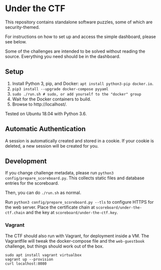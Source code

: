 # Under the CTF
This repository contains standalone software puzzles, some of which are security-themed.

For instructions on how to set up and access the simple dashboard, please see
below.

Some of the challenges are intended to be solved without reading the source.
Everything you need should be in the dashboard.

## Setup
1. Install Python 3, pip, and Docker: `apt install python3-pip docker.io`.
1. `pip3 install --upgrade docker-compose pyyaml`
1. `sudo ./run.sh # sudo, or add yourself to the "docker" group`
1. Wait for the Docker containers to build.
1. Browse to http://localhost/.

Tested on Ubuntu 18.04 with Python 3.6.

## Automatic Authentication
A session is automatically created and stored in a cookie.
If your cookie is deleted, a new session will be created for you.

## Development
If you change challenge metadata, please run `python3 config/prepare_scoreboard.py`.
This collects static files and database entries for the scoreboard.

Then, you can do `./run.sh` as normal.

Run `python3 config/prepare_scoreboard.py --tls` to configure
HTTPS for the web server. Place the certificate chain at
`scoreboard/under-the-ctf.chain` and the key at 
`scoreboard/under-the-ctf.key`.

### Vagrant
The CTF should also run with Vagrant, for deployment inside a VM.
The Vagrantfile will tweak the docker-compose file and the `web-guestbook`
challenge, but things should work out of the box.

```
sudo apt install vagrant virtualbox
vagrant up --provision
curl localhost:8080
```

